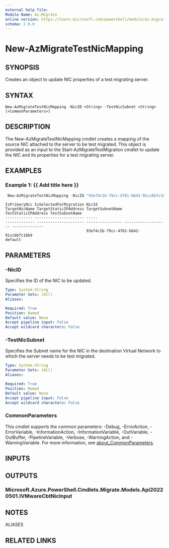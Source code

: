 ```yaml
---
external help file:
Module Name: Az.Migrate
online version: https://learn.microsoft.com/powershell/module/az.migrate/new-azmigratetestnicmapping
schema: 2.0.0
---
```


# New-AzMigrateTestNicMapping

## SYNOPSIS
Creates an object to update NIC properties of a test migrating server.

## SYNTAX

```
New-AzMigrateTestNicMapping -NicID <String> -TestNicSubnet <String> [<CommonParameters>]
```

## DESCRIPTION
The New-AzMigrateTestNicMapping cmdlet creates a mapping of the source NIC attached to the server to be test migrated.
This object is provided as an input to the Start-AzMigrateTestMigration cmdlet to update the NIC and its properties for a test migrating server.

## EXAMPLES

### Example 1: {{ Add title here }}
```powershell
 New-AzMigrateTestNicMapping -NicID "93e74c1b-79cc-4761-b642-91cc6bfc16b9" -TestNicSubnet "default"
```

```output
IsPrimaryNic IsSelectedForMigration NicId                                TargetNicName TargetStaticIPAddress TargetSubnetName TestStaticIPAddress TestSubnetName
------------ ---------------------- -----                                ------------- --------------------- ---------------- ------------------- --------------
                                    93e74c1b-79cc-4761-b642-91cc6bfc16b9                                                                          default
```

## PARAMETERS

### -NicID
Specifies the ID of the NIC to be updated.

```yaml
Type: System.String
Parameter Sets: (All)
Aliases:

Required: True
Position: Named
Default value: None
Accept pipeline input: False
Accept wildcard characters: False
```

### -TestNicSubnet
Specifies the Subnet name for the NIC in the destination Virtual Network to which the server needs to be test migrated.

```yaml
Type: System.String
Parameter Sets: (All)
Aliases:

Required: True
Position: Named
Default value: None
Accept pipeline input: False
Accept wildcard characters: False
```

### CommonParameters
This cmdlet supports the common parameters: -Debug, -ErrorAction, -ErrorVariable, -InformationAction, -InformationVariable, -OutVariable, -OutBuffer, -PipelineVariable, -Verbose, -WarningAction, and -WarningVariable. For more information, see [about_CommonParameters](http://go.microsoft.com/fwlink/?LinkID=113216).

## INPUTS

## OUTPUTS

### Microsoft.Azure.PowerShell.Cmdlets.Migrate.Models.Api20220501.IVMwareCbtNicInput

## NOTES

ALIASES

## RELATED LINKS

